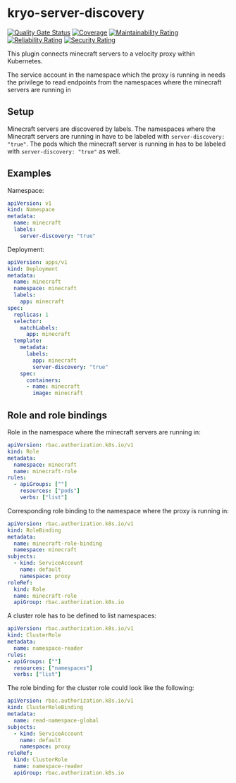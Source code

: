 # kryo-server-discovery
[![Quality Gate Status](https://sonarcloud.io/api/project_badges/measure?project=kryonitelabs_kryo-server-discovery&metric=alert_status)](https://sonarcloud.io/summary/new_code?id=kryonitelabs_kryo-server-discovery)
[![Coverage](https://sonarcloud.io/api/project_badges/measure?project=kryonitelabs_kryo-server-discovery&metric=coverage)](https://sonarcloud.io/summary/new_code?id=kryonitelabs_kryo-server-discovery)
[![Maintainability Rating](https://sonarcloud.io/api/project_badges/measure?project=kryonitelabs_kryo-server-discovery&metric=sqale_rating)](https://sonarcloud.io/summary/new_code?id=kryonitelabs_kryo-server-discovery)
[![Reliability Rating](https://sonarcloud.io/api/project_badges/measure?project=kryonitelabs_kryo-server-discovery&metric=reliability_rating)](https://sonarcloud.io/summary/new_code?id=kryonitelabs_kryo-server-discovery)
[![Security Rating](https://sonarcloud.io/api/project_badges/measure?project=kryonitelabs_kryo-server-discovery&metric=security_rating)](https://sonarcloud.io/summary/new_code?id=kryonitelabs_kryo-server-discovery)

This plugin connects minecraft servers to a velocity proxy within Kubernetes.

The service account in the namespace which the proxy is running in needs the privilege to read
endpoints from the namespaces where the minecraft servers are running in

## Setup
Minecraft servers are discovered by labels. The namespaces where the Minecraft servers are running in have to be
labeled with `server-discovery: "true"`. The pods which the minecraft server is running in has to be labeled with `server-discovery: "true"`
as well.

## Examples
Namespace:
```yaml
apiVersion: v1
kind: Namespace
metadata:
  name: minecraft
  labels:
    server-discovery: "true"
```

Deployment:
```yaml
apiVersion: apps/v1
kind: Deployment
metadata:
  name: minecraft
  namespace: minecraft
  labels:
    app: minecraft
spec:
  replicas: 1
  selector:
    matchLabels:
      app: minecraft
  template:
    metadata:
      labels:
        app: minecraft
        server-discovery: "true"
    spec:
      containers:
      - name: minecraft
        image: minecraft
```

## Role and role bindings
Role in the namespace where the minecraft servers are running in:
```yaml
apiVersion: rbac.authorization.k8s.io/v1
kind: Role
metadata:
  namespace: minecraft
  name: minecraft-role
rules:
  - apiGroups: [""]
    resources: ["pods"]
    verbs: ["list"]
```

Corresponding role binding to the namespace where the proxy is running in:
```yaml
apiVersion: rbac.authorization.k8s.io/v1
kind: RoleBinding
metadata:
  name: minecraft-role-binding
  namespace: minecraft
subjects:
  - kind: ServiceAccount
    name: default
    namespace: proxy
roleRef:
  kind: Role
  name: minecraft-role
  apiGroup: rbac.authorization.k8s.io
```

A cluster role has to be defined to list namespaces:
```yaml
apiVersion: rbac.authorization.k8s.io/v1
kind: ClusterRole
metadata:
  name: namespace-reader
rules:
- apiGroups: [""]
  resources: ["namespaces"]
  verbs: ["list"]
```

The role binding for the cluster role could look like the following:
```yaml
apiVersion: rbac.authorization.k8s.io/v1
kind: ClusterRoleBinding
metadata:
  name: read-namespace-global
subjects:
  - kind: ServiceAccount
    name: default
    namespace: proxy
roleRef:
  kind: ClusterRole
  name: namespace-reader
  apiGroup: rbac.authorization.k8s.io
```
